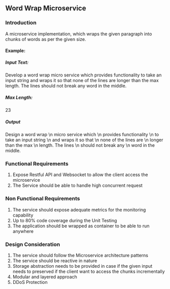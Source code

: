 ## Word Wrap Microservice

### Introduction
A microservice implementation, which wraps the given paragraph into chunks of words as per the given size.

#### Example:
##### Input Text:
Develop a word wrap micro service which provides functionality to take an input string and wraps it so that none of the lines are longer than the max length. The lines should not break any word in the middle. 
##### Max Length:
23

##### Output
Design a word wrap \n
micro service which \n
provides functionality \n
to take an input string \n
and wraps it so that \n
none of the lines are \n
longer than the max \n
length. The lines \n
should not break any \n
word in the middle. 

### Functional Requirements
1) Expose Restful API and Websocket to allow the client access the microservice
2) The Service should be able to handle high concurrent request 

### Non Functional Requirements
1) The service should expose adequate metrics for the monitoring capability
2) Up to 80% code coverage during the Unit Testing
3) The application should be wrapped as container to be able to run anywhere

### Design Consideration
1) The service should follow the Microservice architecture patterns
2) The service should be reactive in nature
3) Storage abstraction needs to be provided in case if the given input needs to preserved if the client want to access the chunks incrementally
4) Modular and layered approach
5) DDoS Protection




